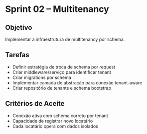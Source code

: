 # Sprint 02 – Multitenancy

## Objetivo
Implementar a infraestrutura de multitenancy por schema.

## Tarefas
- Definir estratégia de troca de schema por request
- Criar middleware/serviço para identificar tenant
- Criar migrations por schema
- Implementar camada de abstração para conexão tenant-aware
- Criar repositório de tenants e schema bootstrap

## Critérios de Aceite
- Conexão ativa com schema correto por tenant
- Capacidade de registrar novo locatário
- Cada locatário opera com dados isolados
